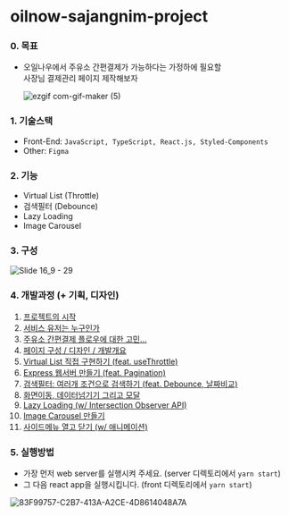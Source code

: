 # oilnow-sajangnim-project

### 0. 목표
   - 오일나우에서 주유소 간편결제가 가능하다는 가정하에 필요할 <br/>
     사장님 결제관리 페이지 제작해보자
     
     ![ezgif com-gif-maker (5)](https://user-images.githubusercontent.com/85290084/147054295-c666867b-ad0a-47ca-a459-e01f271c42ec.gif)
	
### 1. 기술스택
   - Front-End: `JavaScript, TypeScript, React.js, Styled-Components`
   - Other: `Figma`

### 2. 기능
   - Virtual List (Throttle)
   - 검색필터 (Debounce)
   - Lazy Loading
   - Image Carousel

### 3. 구성
![Slide 16_9 - 29](https://user-images.githubusercontent.com/85290084/147069151-35b74fe8-d432-424f-bb73-46af8337715c.png)

### 4. 개발과정 (+ 기획, 디자인)
   1. [프로젝트의 시작](https://velog.io/@parfaite73/1.-%ED%86%A0%EC%9D%B4-%ED%94%84%EB%A1%9C%EC%A0%9D%ED%8A%B8%EB%A5%BC-%ED%95%B4%EB%B3%B4%EC%9E%90)
   2. [서비스 유저는 누구인가](https://velog.io/@parfaite73/2.-%ED%83%80%EA%B9%83-%EB%B6%84%EC%84%9D-%EC%A3%BC%EC%9C%A0%EC%86%8C-%EA%B0%84%ED%8E%B8%EA%B2%B0%EC%A0%9C%EC%97%90-%EB%8C%80%ED%95%9C-%EA%B3%A0%EB%AF%BC)
   3. [주유소 간편결제 플로우에 대한 고민...](https://velog.io/@parfaite73/Project1-3-%EC%A3%BC%EC%9C%A0%EC%86%8C-%EA%B0%84%ED%8E%B8%EA%B2%B0%EC%A0%9C-%ED%94%8C%EB%A1%9C%EC%9A%B0%EC%97%90-%EB%8C%80%ED%95%9C-%EA%B3%A0%EB%AF%BC)
   4. [페이지 구성 / 디자인 / 개발개요](https://velog.io/@parfaite73/Project1-4-%ED%8E%98%EC%9D%B4%EC%A7%80-%EA%B5%AC%EC%84%B1-%EB%B0%8F-%EB%94%94%EC%9E%90%EC%9D%B8)
   5. [Virtual List 직접 구현하기 (feat. useThrottle)](https://velog.io/@parfaite73/Project1-5-Virtual-ListThrottle-feat.Express-%EC%84%9C%EB%B2%84)
   6. [Express 웹서버 만들기 (feat. Pagination)](https://velog.io/@parfaite73/Project1-6-Express-%EC%84%9C%EB%B2%84-%EB%A7%8C%EB%93%A4%EA%B8%B0)
   7. [검색필터: 여러개 조건으로 검색하기 (feat. Debounce, 날짜비교)](https://velog.io/@parfaite73/Project1-7-%EA%B2%80%EC%83%89%ED%95%84%ED%84%B0-%EC%97%AC%EB%9F%AC%EA%B0%9C-%EC%A1%B0%EA%B1%B4%EC%9C%BC%EB%A1%9C-%EA%B2%80%EC%83%89%ED%95%98%EA%B8%B0-feat.-react-datepicker-Debounce)
   8. [화면이동, 데이터넘기기 그리고 모달](https://velog.io/@parfaite73/Project1-8-%ED%99%94%EB%A9%B4%EC%9D%B4%EB%8F%99-%EB%8D%B0%EC%9D%B4%ED%84%B0%EB%84%98%EA%B8%B0%EA%B8%B0-%EA%B7%B8%EB%A6%AC%EA%B3%A0-%EB%AA%A8%EB%8B%AC)
   9. [Lazy Loading (w/ Intersection Observer API)](https://velog.io/@parfaite73/Project1-9-%EB%A0%88%EC%9D%B4%EC%A7%80%EB%A1%9C%EB%94%A9)
   10. [Image Carousel 만들기](https://velog.io/@parfaite73/Project1-10-Image-Carousel-%EB%A7%8C%EB%93%A4%EA%B8%B0)
   11. [사이드메뉴 열고 닫기 (w/ 애니메이션)](https://velog.io/@parfaite73/Project1-11-%EC%82%AC%EC%9D%B4%EB%93%9C%EB%A9%94%EB%89%B4-%EC%97%B4%EA%B3%A0-%EB%8B%AB%EA%B8%B0-w-%EC%95%A0%EB%8B%88%EB%A9%94%EC%9D%B4%EC%85%98)

### 5. 실행방법
   - 가장 먼저 web server를 실행시켜 주세요. (server 디렉토리에서 `yarn start`)
   - 그 다음 react app을 실행시킵니다. (front 디렉토리에서 `yarn start`)
   
![83F99757-C2B7-413A-A2CE-4D8614048A7A](https://user-images.githubusercontent.com/85290084/147055132-a9d0589c-d07b-4c05-8c18-7248a3c00b3e.jpg)
